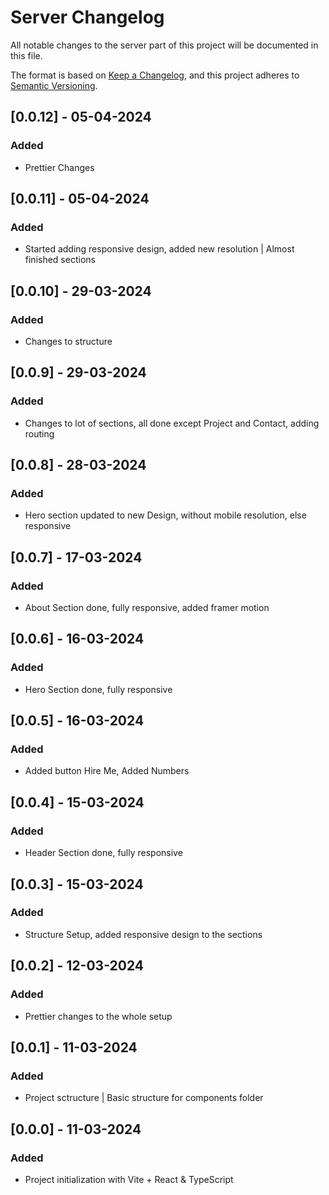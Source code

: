 # Server Changelog

All notable changes to the server part of this project will be documented in this file.

The format is based on [Keep a Changelog](https://keepachangelog.com/en/1.0.0/),
and this project adheres to [Semantic Versioning](https://semver.org/spec/v2.0.0.html).

## [0.0.12] - 05-04-2024
### Added
- Prettier Changes

## [0.0.11] - 05-04-2024
### Added
- Started adding responsive design, added new resolution | Almost finished sections

## [0.0.10] - 29-03-2024
### Added
- Changes to structure

## [0.0.9] - 29-03-2024
### Added
- Changes to lot of sections, all done except Project and Contact, adding routing

## [0.0.8] - 28-03-2024
### Added
- Hero section updated to new Design, without mobile resolution, else responsive

## [0.0.7] - 17-03-2024
### Added
- About Section done, fully responsive, added framer motion

## [0.0.6] - 16-03-2024
### Added
- Hero Section done, fully responsive

## [0.0.5] - 16-03-2024
### Added
- Added button Hire Me, Added Numbers

## [0.0.4] - 15-03-2024
### Added
- Header Section done, fully responsive

## [0.0.3] - 15-03-2024
### Added
- Structure Setup, added responsive design to the sections

## [0.0.2] - 12-03-2024
### Added
- Prettier changes to the whole setup

## [0.0.1] - 11-03-2024
### Added
- Project sctructure | Basic structure for components folder


## [0.0.0] - 11-03-2024
### Added
- Project initialization with Vite + React & TypeScript

